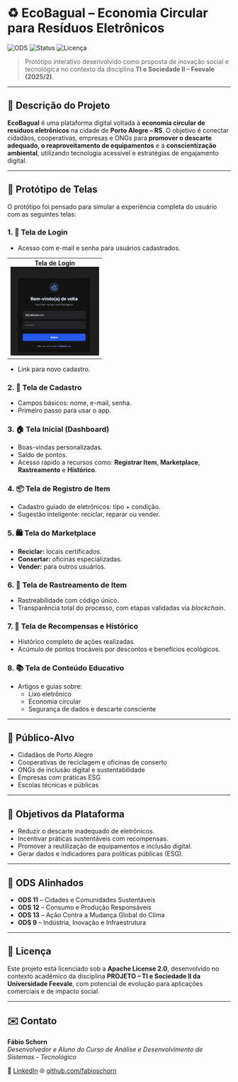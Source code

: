 # ♻️ EcoBagual – Economia Circular para Resíduos Eletrônicos

![ODS](https://img.shields.io/badge/ODS-11%2C12%2C13%2C9-green)
![Status](https://img.shields.io/badge/Status-Protótipo-yellow)
![Licença](https://img.shields.io/badge/Licen%C3%A7a-Apache%202.0-red)

> Protótipo interativo desenvolvido como proposta de inovação social e tecnológica no contexto da disciplina **TI e Sociedade II – Feevale (2025/2)**.

---

## 📌 Descrição do Projeto

**EcoBagual** é uma plataforma digital voltada à **economia circular de resíduos eletrônicos** na cidade de **Porto Alegre – RS**. O objetivo é conectar cidadãos, cooperativas, empresas e ONGs para **promover o descarte adequado, o reaproveitamento de equipamentos** e a **conscientização ambiental**, utilizando tecnologia acessível e estratégias de engajamento digital.

---

## 🧪 Protótipo de Telas

O protótipo foi pensado para simular a experiência completa do usuário com as seguintes telas:

### 1. 🔐 Tela de Login
- Acesso com e-mail e senha para usuários cadastrados.
<table>
  <tr>
    <td align="center"><strong>Tela de Login</strong><br><img src="imagens/Tela_1.png" alt="Login" width="200"></td>
  </tr>
</table>

- Link para novo cadastro.

### 2. 📝 Tela de Cadastro
- Campos básicos: nome, e-mail, senha.
- Primeiro passo para usar o app.

### 3. 🏠 Tela Inicial (Dashboard)
- Boas-vindas personalizadas.
- Saldo de pontos.
- Acesso rápido a recursos como: **Registrar Item**, **Marketplace**, **Rastreamento** e **Histórico**.

### 4. 📦 Tela de Registro de Item
- Cadastro guiado de eletrônicos: tipo + condição.
- Sugestão inteligente: reciclar, reparar ou vender.

### 5. 🛍️ Tela do Marketplace
- **Reciclar:** locais certificados.
- **Consertar:** oficinas especializadas.
- **Vender:** para outros usuários.

### 6. 📍 Tela de Rastreamento de Item
- Rastreabilidade com código único.
- Transparência total do processo, com etapas validadas via *blockchain*.

### 7. 🎁 Tela de Recompensas e Histórico
- Histórico completo de ações realizadas.
- Acúmulo de pontos trocáveis por descontos e benefícios ecológicos.

### 8. 📚 Tela de Conteúdo Educativo
- Artigos e guias sobre:
  - Lixo eletrônico
  - Economia circular
  - Segurança de dados e descarte consciente

---

## 👥 Público-Alvo

- Cidadãos de Porto Alegre
- Cooperativas de reciclagem e oficinas de conserto
- ONGs de inclusão digital e sustentabilidade
- Empresas com práticas ESG
- Escolas técnicas e públicas

---

## 🎯 Objetivos da Plataforma

- Reduzir o descarte inadequado de eletrônicos.
- Incentivar práticas sustentáveis com recompensas.
- Promover a reutilização de equipamentos e inclusão digital.
- Gerar dados e indicadores para políticas públicas (ESG).

---

## 🌱 ODS Alinhados

- **ODS 11** – Cidades e Comunidades Sustentáveis  
- **ODS 12** – Consumo e Produção Responsáveis  
- **ODS 13** – Ação Contra a Mudança Global do Clima  
- **ODS 9** – Indústria, Inovação e Infraestrutura

---

## 📄 Licença

Este projeto está licenciado sob a **Apache License 2.0**, desenvolvido no contexto acadêmico da disciplina **PROJETO – TI e Sociedade II da Universidade Feevale**, com potencial de evolução para aplicações comerciais e de impacto social.

---

## ✉️ Contato

**Fábio Schorn**    
*Desenvolvedor e Aluno do Curso de Análise e Desenvolvimento de Sistemas - Tecnológico*

🔗 [LinkedIn](https://www.linkedin.com/in/fabioschorn/)
🌐 [github.com/fabioschorn](https://github.com/fabioschorn)